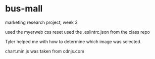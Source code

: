 # bus-mall
marketing research project, week 3

used the myerweb css reset
used the .eslintrc.json from the class repo

Tyler helped me with how to determine which image was selected.

chart.min.js was taken from cdnjs.com

